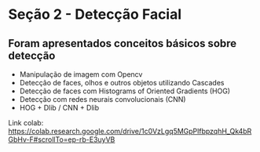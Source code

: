 # Seção 2 - Detecção Facial

## Foram apresentados conceitos básicos sobre detecção
- Manipulação de imagem com Opencv
- Detecção de faces, olhos e outros objetos utilizando Cascades
- Detecção de faces com Histograms of Oriented Gradients (HOG)
- Detecção com redes neurais convolucionais (CNN)
- HOG + Dlib / CNN + Dlib


Link colab: https://colab.research.google.com/drive/1c0VzLgq5MGpPlfbpzqhH_Qk4bRGbHv-F#scrollTo=ep-rb-E3uyVB

